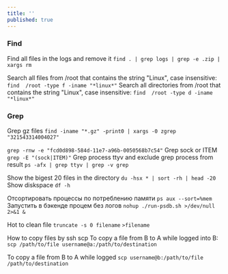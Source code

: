 ```yaml
---
title: ''
published: true
---
```

   
### Find 

Find all files in the logs and remove it
`find . | grep logs | grep -e .zip | xargs rm`
 
Search all files from /root that contains the string "Linux", case insensitive:
`find  /root -type f -iname "*linux*"`
Search all directories from /root that contains the string "Linux", case insensitive:
`find  /root -type d -iname "*linux*"`

### Grep

Grep gz files
`find -iname "*.gz" -print0 | xargs -0 zgrep "321543314004027"`

`grep -rnw -e "fcd0d898-584d-11e7-a96b-0050568b7c54"`
Grep sock or ITEM
`grep -E "(sock|ITEM)"`
Grep process ttyv and exclude grep process from result
`ps -afx | grep ttyv | grep -v grep`

Show the bigest 20 files in the directory
`du -hsx * | sort -rh | head -20`
Show diskspace
`df -h` 

Отсортировать процессы по потреблению памяти
`ps aux --sort=%mem`
Запустить в бэкенде процем без логов
`nohup ./run-psdb.sh >/dev/null 2>&1 &`

Hot to clean file
`truncate -s 0 filename`
`>filename`

How to copy files by ssh
scp <source> <destination>
To copy a file from B to A while logged into B:
`scp /path/to/file username@a:/path/to/destination`

To copy a file from B to A while logged 
`scp username@b:/path/to/file /path/to/destination`
